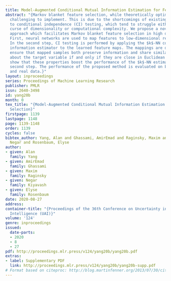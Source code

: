 ```yaml
---
title: Model-Augmented Conditional Mutual Information Estimation for Feature Selection
abstract: "{Markov blanket feature selection, while theoretically optimal, is generally
  challenging to implement. This is due to the shortcomings of existing approaches
  to conditional independence (CI) testing, which tend to struggle either with the
  curse of dimensionality or computational complexity. We propose a novel two-step
  approach which facilitates Markov blanket feature selection in high dimensions.
  First, neural networks are used to map features to low-dimensional representations.
  In the second step, CI testing is performed by applying the $k$-NN conditional mutual
  information estimator to the learned feature maps. The mappings are designed to
  ensure that mapped samples both preserve information and share similar information
  about the target variable if and only if they are close in Euclidean distance. We
  show that these properties boost the performance of the $k$-NN estimator in the
  second step. The performance of the proposed method is evaluated on both synthetic
  and real data.}"
layout: inproceedings
series: Proceedings of Machine Learning Research
publisher: PMLR
issn: 2640-3498
id: yang20b
month: 0
tex_title: "{Model-Augmented Conditional Mutual Information Estimation for Feature
  Selection}"
firstpage: 1139
lastpage: 1148
page: 1139-1148
order: 1139
cycles: false
bibtex_author: Yang, Alan and Ghassami, AmirEmad and Raginsky, Maxim and Kiyavash,
  Negar and Rosenbaum, Elyse
author:
- given: Alan
  family: Yang
- given: AmirEmad
  family: Ghassami
- given: Maxim
  family: Raginsky
- given: Negar
  family: Kiyavash
- given: Elyse
  family: Rosenbaum
date: 2020-08-27
address: 
container-title: "{Proceedings of the 36th Conference on Uncertainty in Artificial
  Intelligence (UAI)}"
volume: '124'
genre: inproceedings
issued:
  date-parts:
  - 2020
  - 8
  - 27
pdf: http://proceedings.mlr.press/v124/yang20b/yang20b.pdf
extras:
- label: Supplementary PDF
  link: http://proceedings.mlr.press/v124/yang20b/yang20b-supp.pdf
# Format based on citeproc: http://blog.martinfenner.org/2013/07/30/citeproc-yaml-for-bibliographies/
---
```

